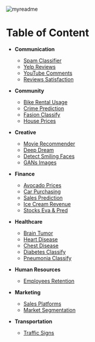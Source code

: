![myreadme](https://user-images.githubusercontent.com/70707092/95544092-d0b72880-09bf-11eb-90f7-bdca493307f7.png)

# Table of Content

- **Communication**

    - [Spam Classifier](https://github.com/mareksturek/real-application/blob/main/notebooks/communication_spam_classifier.ipynb) 
    - [Yelp Reviews](https://github.com/mareksturek/real-application/blob/main/notebooks/communication_yelp_reviews.ipynb) 
    - [YouTube Comments](https://github.com/mareksturek/real-application/blob/main/notebooks/communication_youtube_comments.ipynb) 
    - [Reviews Satisfaction](https://github.com/mareksturek/real-application/blob/main/notebooks/communication_reviews_satisfaction.ipynb) 
    
- **Community**  

    - [Bike Rental Usage](https://github.com/mareksturek/real-application/blob/main/notebooks/community_bike_rental_usage.ipynb) 
    - [Crime Prediction](https://github.com/mareksturek/real-application/blob/main/notebooks/community_crime_prediction.ipynb) 
    - [Fasion Classify](https://github.com/mareksturek/real-application/blob/main/notebooks/community_fashion_class.ipynb) 
    - [House Prices](https://github.com/mareksturek/real-application/blob/main/notebooks/community_house_prices.ipynb) 
  
- **Creative**  

    - [Movie Recommender](https://github.com/mareksturek/real-application/blob/main/notebooks/creative_movie_recommender.ipynb) 
    - [Deep Dream](https://github.com/mareksturek/real-application/blob/main/notebooks/creative_deep_dream.ipynb)
    - [Detect Smiling Faces](https://github.com/mareksturek/real-application/blob/main/notebooks/creative_detect_smiling_faces.ipynb)
    - [GANs Images](https://github.com/mareksturek/real-application/blob/main/notebooks/creative_gans_images.ipynb)
    
- **Finance**    
 
    - [Avocado Prices](https://github.com/mareksturek/real-application/blob/main/notebooks/finance_avocado_prices.ipynb) 
    - [Car Purchasing](https://github.com/mareksturek/real-application/blob/main/notebooks/finance_car_purchasing.ipynb) 
    - [Sales Prediction](https://github.com/mareksturek/real-application/blob/main/notebooks/finance_sales_prediction.ipynb) 
    - [Ice Cream Revenue](https://github.com/mareksturek/real-application/blob/main/notebooks/finance_daily_revenue_ice_cream.ipynb)
    - [Stocks Eva & Pred](https://github.com/mareksturek/real-application/blob/main/notebooks/finance_stocks_eva_pred.ipynb) 

- **Healthcare**    

    - [Brain Tumor](https://github.com/mareksturek/real-application/blob/main/notebooks/healthcare_brain_tumor.ipynb) 
    - [Heart Disease](https://github.com/mareksturek/real-application/blob/main/notebooks/healthcare_heart_disease.ipynb) 
    - [Chest Disease](https://github.com/mareksturek/real-application/blob/main/notebooks/healthcare_chest_disease.ipynb) 
    - [Diabetes Classify](https://github.com/mareksturek/real-application/blob/main/notebooks/healthcare_diabetes_classification.ipynb)
    - [Pneumonia Classify](https://github.com/mareksturek/real-application/blob/main/notebooks/healthcare_pneumonia_classification.ipynb) 
    
- **Human Resources** 
    
    - [Employees Retention](https://github.com/mareksturek/real-application/blob/main/notebooks/hr_employees_retention.ipynb) 

- **Marketing** 

    - [Sales Platforms](https://github.com/mareksturek/real-application/blob/main/notebooks/marketing_sales_platforms.ipynb) 
    - [Market Segmentation](https://github.com/mareksturek/real-application/blob/main/notebooks/marketing_market_segmentation.ipynb) 

- **Transportation** 

    - [Traffic Signs](https://github.com/mareksturek/real-application/blob/main/notebooks/transportation_traffic_signs.ipynb) 

                
        
                
         
    

                
         
         
    

        
         
         
    
